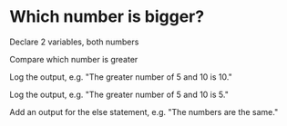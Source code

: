 # Which number is bigger?

Declare 2 variables, both numbers

Compare which number is greater

Log the output, e.g. "The greater number of 5 and 10 is 10."

Log the output, e.g. "The greater number of 5 and 10 is 5."

Add an output for the else statement, e.g. "The numbers are the same."
